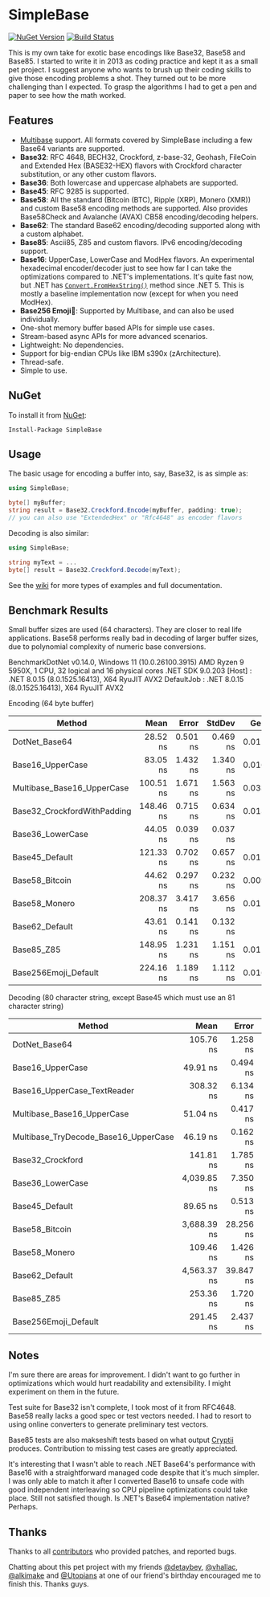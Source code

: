 SimpleBase
==========
[![NuGet Version](https://img.shields.io/nuget/v/SimpleBase.svg)](https://www.nuget.org/packages/SimpleBase/)
[![Build Status](https://github.com/ssg/SimpleBase/actions/workflows/test.yml/badge.svg)](https://github.com/ssg/SimpleBase/actions?query=workflow%3Atest)

This is my own take for exotic base encodings like Base32, Base58 and Base85. 
I started to write it in 2013 as coding practice and kept it as a small pet 
project. I suggest anyone who wants to brush up their coding skills to give 
those encoding problems a shot. They turned out to be more challenging than I 
expected. To grasp the algorithms I had to get a pen and paper to see how the 
math worked.

Features
--------
 - [Multibase](https://github.com/multiformats/multibase) support. All formats
   covered by SimpleBase including a few Base64 variants are supported. 
 - **Base32**: RFC 4648, BECH32, Crockford, z-base-32, Geohash, FileCoin and Extended Hex 
   (BASE32-HEX) flavors with Crockford character substitution, or any other 
   custom flavors.
 - **Base36**: Both lowercase and uppercase alphabets are supported.
 - **Base45**: RFC 9285 is supported.
 - **Base58**: All the standard (Bitcoin (BTC), Ripple (XRP), Monero (XMR)) and custom Base58 encoding methods are supported. Also provides Base58Check and Avalanche (AVAX) CB58 encoding/decoding helpers.
 - **Base62**: The standard Base62 encoding/decoding supported along with a custom alphabet.
 - **Base85**: Ascii85, Z85 and custom flavors. IPv6 encoding/decoding support.
 - **Base16**: UpperCase, LowerCase and ModHex flavors. An experimental hexadecimal 
   encoder/decoder just to see how far I can take the optimizations compared to .NET's
   implementations. It's quite fast now, but .NET has [`Convert.FromHexString()`](https://learn.microsoft.com/en-us/dotnet/api/system.convert.fromhexstring) method since .NET 5.
   This is mostly a baseline implementation now (except for when you need ModHex).
 - **Base256 Emoji🚀**: Supported by Multibase, and can also be used individually. 
 - One-shot memory buffer based APIs for simple use cases.
 - Stream-based async APIs for more advanced scenarios.
 - Lightweight: No dependencies.
 - Support for big-endian CPUs like IBM s390x (zArchitecture).
 - Thread-safe.
 - Simple to use.

NuGet
------
To install it from [NuGet](https://www.nuget.org/packages/SimpleBase/):

  `Install-Package SimpleBase`

Usage
------
The basic usage for encoding a buffer into, say, Base32, is as simple as:

```csharp
using SimpleBase;

byte[] myBuffer;
string result = Base32.Crockford.Encode(myBuffer, padding: true);
// you can also use "ExtendedHex" or "Rfc4648" as encoder flavors
```

Decoding is also similar:

```csharp
using SimpleBase;

string myText = ...
byte[] result = Base32.Crockford.Decode(myText);
```

See the [wiki](wiki) for more types of examples and full documentation. 

Benchmark Results
-----------------
Small buffer sizes are used (64 characters). They are closer to real life 
applications. Base58 performs really bad in decoding of larger buffer sizes, 
due to polynomial complexity of numeric base conversions.

BenchmarkDotNet v0.14.0, Windows 11 (10.0.26100.3915)
AMD Ryzen 9 5950X, 1 CPU, 32 logical and 16 physical cores
.NET SDK 9.0.203
  [Host]     : .NET 8.0.15 (8.0.1525.16413), X64 RyuJIT AVX2
  DefaultJob : .NET 8.0.15 (8.0.1525.16413), X64 RyuJIT AVX2

Encoding (64 byte buffer)

| Method                      | Mean      | Error    | StdDev   | Gen0   | Allocated |
|---------------------------- |----------:|---------:|---------:|-------:|----------:|
| DotNet_Base64               |  28.52 ns | 0.501 ns | 0.469 ns | 0.0119 |     200 B |
| Base16_UpperCase            |  83.05 ns | 1.432 ns | 1.340 ns | 0.0167 |     280 B |
| Multibase_Base16_UpperCase  | 100.51 ns | 1.671 ns | 1.563 ns | 0.0334 |     560 B |
| Base32_CrockfordWithPadding | 148.46 ns | 0.715 ns | 0.634 ns | 0.0138 |     232 B |
| Base36_LowerCase            |  44.05 ns | 0.039 ns | 0.037 ns |      - |         - |
| Base45_Default              | 121.33 ns | 0.702 ns | 0.657 ns | 0.0129 |     216 B |
| Base58_Bitcoin              |  44.62 ns | 0.297 ns | 0.232 ns | 0.0091 |     152 B |
| Base58_Monero               | 208.37 ns | 3.417 ns | 3.656 ns | 0.0119 |     200 B |
| Base62_Default              |  43.61 ns | 0.141 ns | 0.132 ns |      - |         - |
| Base85_Z85                  | 148.95 ns | 1.231 ns | 1.151 ns | 0.0110 |     184 B |
| Base256Emoji_Default        | 224.16 ns | 1.189 ns | 1.112 ns | 0.0167 |     280 B |

Decoding (80 character string, except Base45 which must use an 81 character string)

| Method                               | Mean        | Error     | StdDev    | Gen0   | Gen1   | Allocated |
|------------------------------------- |------------:|----------:|----------:|-------:|-------:|----------:|
| DotNet_Base64                        |   105.76 ns |  1.258 ns |  1.177 ns | 0.0052 |      - |      88 B |
| Base16_UpperCase                     |    49.91 ns |  0.494 ns |  0.462 ns | 0.0038 |      - |      64 B |
| Base16_UpperCase_TextReader          |   308.32 ns |  6.134 ns |  5.438 ns | 0.5007 | 0.0153 |    8376 B |
| Multibase_Base16_UpperCase           |    51.04 ns |  0.417 ns |  0.390 ns | 0.0038 |      - |      64 B |
| Multibase_TryDecode_Base16_UpperCase |    46.19 ns |  0.162 ns |  0.151 ns |      - |      - |         - |
| Base32_Crockford                     |   141.81 ns |  1.785 ns |  1.669 ns | 0.0048 |      - |      80 B |
| Base36_LowerCase                     | 4,039.85 ns |  7.350 ns |  6.875 ns |      - |      - |      80 B |
| Base45_Default                       |    89.65 ns |  0.513 ns |  0.479 ns | 0.0048 |      - |      80 B |
| Base58_Bitcoin                       | 3,688.39 ns | 28.256 ns | 23.595 ns | 0.0038 |      - |      88 B |
| Base58_Monero                        |   109.46 ns |  1.426 ns |  1.334 ns | 0.0052 |      - |      88 B |
| Base62_Default                       | 4,563.37 ns | 39.847 ns | 37.273 ns |      - |      - |      88 B |
| Base85_Z85                           |   253.36 ns |  1.720 ns |  1.525 ns | 0.0052 |      - |      88 B |
| Base256Emoji_Default                 |   291.45 ns |  2.437 ns |  2.280 ns | 0.0062 |      - |     104 B |

Notes
-----
I'm sure there are areas for improvement. I didn't want to go further in 
optimizations which would hurt readability and extensibility. I might 
experiment on them in the future.

Test suite for Base32 isn't complete, I took most of it from RFC4648. Base58 
really lacks a good spec or test vectors needed. I had to resort to using 
online converters to generate preliminary test vectors.

Base85 tests are also makseshift tests based on what output 
[Cryptii](https://cryptii.com/) produces. Contribution to missing test cases 
are greatly appreciated.

It's interesting that I wasn't able to reach .NET Base64's performance with 
Base16 with a straightforward managed code despite that it's much simpler. I 
was only able to match it after I converted Base16 to unsafe code with good 
independent interleaving so CPU pipeline optimizations could take place. 
Still not satisfied though. Is .NET's Base64 implementation native? Perhaps.

Thanks
------
Thanks to all [contributors](https://github.com/ssg/SimpleBase/graphs/contributors) who
provided patches, and reported bugs.

Chatting about this pet project with my friends 
[@detaybey](https://github.com/detaybey), 
[@vhallac](https://github.com/vhallac), 
[@alkimake](https://github.com/alkimake) and 
[@Utopians](https://github.com/Utopians) at one of our friend's birthday 
encouraged me to finish this. Thanks guys.
